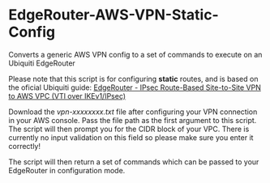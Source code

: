 # EdgeRouter-AWS-VPN-Static-Config
Converts a generic AWS VPN config to a set of commands to execute on an Ubiquiti EdgeRouter

Please note that this script is for configuring **static** routes, and is based on the oficial Ubiquiti guide: [EdgeRouter - IPsec Route-Based Site-to-Site VPN to AWS VPC (VTI over IKEv1/IPsec)](https://help.ubnt.com/hc/en-us/articles/115015979787-EdgeRouter-IPsec-Route-Based-Site-to-Site-VPN-to-AWS-VPC-VTI-over-IKEv1-IPsec-)

Download the *vpn-xxxxxxxx.txt* file after configuring your VPN connection in your AWS console. Pass the file path as the first argument to this script. The script will then prompt you for the CIDR block of your VPC. There is currently no input validation on this field so please make sure you enter it correctly!

The script will then return a set of commands which can be passed to your EdgeRouter in configuration mode. 

